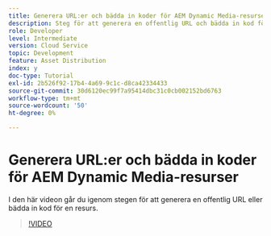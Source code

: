 ```yaml
---
title: Generera URL:er och bädda in koder för AEM Dynamic Media-resurser
description: Steg för att generera en offentlig URL och bädda in kod för en resurs i Dynamic Media
role: Developer
level: Intermediate
version: Cloud Service
topic: Development
feature: Asset Distribution
index: y
doc-type: Tutorial
exl-id: 2b526f92-17b4-4a69-9c1c-d8ca42334433
source-git-commit: 30d6120ec99f7a95414dbc31c0cb002152bd6763
workflow-type: tm+mt
source-wordcount: '50'
ht-degree: 0%

---
```


# Generera URL:er och bädda in koder för AEM Dynamic Media-resurser

I den här videon går du igenom stegen för att generera en offentlig URL eller bädda in kod för en resurs.

>[!VIDEO](https://video.tv.adobe.com/v/335364?quality=12&learn=on)

